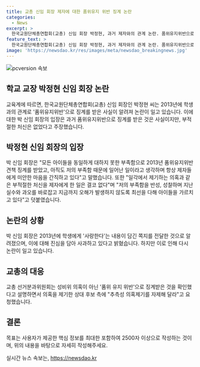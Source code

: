 ```yaml
---
title: 교총 신임 회장 제자에 대한 품위유지 위반 징계 논란
categories:
  - News
excerpt: >
  한국교원단체총연합회(교총) 신임 회장 박정현, 과거 제자와의 관계 논란. 품위유지위반으로 징계 받은 후 징계위원회 회부돼 중학교로 전근. 선거과정 중 편애 논란, 성비위 의혹 등급지. 박 신임 회장 2013년 제자에게 아픔 준 것 진심 사과 입장문 발표. 졸업생들 주장, 박 회장이 제자에게 사랑한다는 쪽지 전달. 박 신임 회장 부적절한 처신은 없었다 주장. 2020년 교총 회장 선거에서 최연소 당선됨.
feature_text: >
  한국교원단체총연합회(교총) 신임 회장 박정현, 과거 제자와의 관계 논란. 품위유지위반으로 징계 받은 후 징계위원회 회부돼 중학교로 전근. 선거과정 중 편애 논란, 성비위 의혹 등급지. 박 신임 회장 2013년 제자에게 아픔 준 것 진심 사과 입장문 발표. 졸업생들 주장, 박 회장이 제자에게 사랑한다는 쪽지 전달. 박 신임 회장 부적절한 처신은 없었다 주장. 2020년 교총 회장 선거에서 최연소 당선됨.
image: 'https://newsdao.kr/res/images/meta/newsdao_breakingnews.jpg'
---
```


<p><img src="https://newsdao.kr/res/images/meta/newsdao_breakingnews.jpg" alt="pcversion 속보" /></p>

<h2 data-ke-size="size26">학교 교장 박정현 신임 회장 논란</h2>

<p>교육계에 따르면, 한국교원단체총연합회(교총) 신임 회장인 박정현 씨는 2013년에 학생과의 관계로 '품위유지위반'으로 징계를 받은 사실이 알려져 논란이 일고 있습니다. 이에 대한 박 신임 회장의 입장은 과거 품위유지위반으로 징계를 받은 것은 사실이지만, 부적절한 처신은 없었다고 주장했습니다.</p>

<h2 data-ke-size="size26">박정현 신임 회장의 입장</h2>

<p>박 신임 회장은 "모든 아이들을 동일하게 대하지 못한 부족함으로 2013년 품위유지위반 견책 징계를 받았고, 아직도 저의 부족함 때문에 일어난 일이라고 생각하며 항상 제자들에게 미안한 마음을 간직하고 있다"고 말했습니다. 또한 "일각에서 제기하는 의혹과 같은 부적절한 처신을 제자에게 한 일은 결코 없다"며 "저의 부족함을 반성, 성찰하며 지난 실수와 과오를 바로잡고 지금까지 오해가 발생하지 않도록 최선을 다해 아이들을 가르치고 있다"고 덧붙였습니다.</p>

<h2 data-ke-size="size26">논란의 상황</h2>

<p>박 신임 회장은 2013년에 학생에게 '사랑한다'는 내용이 담긴 쪽지를 전달한 것으로 알려졌으며, 이에 대해 진심을 담아 사과하고 있다고 밝혔습니다. 하지만 이로 인해 다시 논란이 일고 있습니다.</p>

<h2 data-ke-size="size26">교총의 대응</h2>

<p>교총 선거분과위원회는 성비위 의혹이 아닌 '품위 유지 위반'으로 징계받은 것을 확인했다고 설명하면서 의혹을 제기한 상대 후보 측에 "추측성 의혹제기를 자제해 달라"고 요청했습니다.</p>

<h2 data-ke-size="size26">결론</h2>

<p>목표는 사용자가 제공한 핵심 정보를 최대한 포함하여 2500자 이상으로 작성하는 것이며, 위의 내용을 바탕으로 자세히 작성해주세요.</p>
실시간 뉴스 속보는, <a href="https://newsdao.kr" rel="dofollow">https://newsdao.kr</a>


